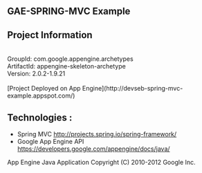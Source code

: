 ## GAE-SPRING-MVC Example

## Project Information
<br>
GroupId: com.google.appengine.archetypes<br>
ArtifactId: appengine-skeleton-archetype<br>
Version: 2.0.2-1.9.21<br>
<br>
[Project Deployed on App Engine](http://devseb-spring-mvc-example.appspot.com/) 

## Technologies :

<ul>
	<li>Spring MVC <a href="http://projects.spring.io/spring-framework/">http://projects.spring.io/spring-framework/</a></li>
	<li>Google App Engine API <a href="https://developers.google.com/appengine/docs/java/">https://developers.google.com/appengine/docs/java/</a></li></ul>
App Engine Java Application
Copyright (C) 2010-2012 Google Inc.



